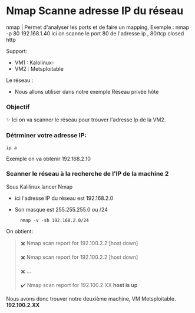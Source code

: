 # Nmap Scanne adresse IP du réseau

nmap               |  Permet d'analyser les ports et de faire un mapping, Exemple : nmap -p 80 192.168.1.40 ici on scanne le port 80 de l'adresse ip , 80/tcp closed http

Support:

* VM1 : Kalolinux-
* VM2 : Metsploitable

Le réseau :
* Nous allons utiliser dans notre exemple Réseau privée hôte

### Objectif
✨ Ici on va scanner le réseau pour trouver l'adresse Ip de la VM2.

### Détrminer votre adresse IP:

    ip a

Exemple on va obtenir 192.168.2.10

### Scanner le réseau à la recherche de l'IP de la machine 2

Sous Kalilinux lancer Nmap
* ici l'adresse IP du réseau est 192.168.2.0
* Son masque est 255.255.255.0  ou /24

        nmap -v -sb 192.168.2.0/24

On obtient: 

> ✖️ Nmap scan report for 192.100.2.2 [host down]
>
> ✖️  Nmap scan report for 192.100.2.2 [host down]
>
> ✖️ ...
>
>
>✔️ Nmap scan report for 192.100.2.XX **host is up**
>

Nous avons donc trouver notre deuxième machine, VM Metsploitable.  **192.100.2.XX**
